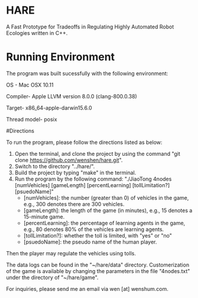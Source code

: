 # HARE
A Fast Prototype for Tradeoffs in Regulating Highly Automated Robot Ecologies written in C++. 

# Running Environment

The program was built sucessfully with the following environment:

  OS - Mac OSX 10.11
  
  Compiler- Apple LLVM version 8.0.0 (clang-800.0.38)
  
  Target- x86_64-apple-darwin15.6.0
  
  Thread model- posix
  

#Directions

To run the program, please follow the directions listed as below:
  1. Open the terminal, and clone the project by using the command "git clone https://github.com/wenshen/hare.git".
  2. Switch to the directory "../hare/".
  3. Build the project by typing "make" in the terminal.
  4. Run the program by the following command: 
      "./JiaoTong 4nodes [numVehicles] [gameLength] [percentLearning] [tollLimitation?] [psuedoName]"
      - [numVehicles]: the number (greater than 0) of vehicles in the game, e.g., 300 denotes there are 300 vehicles. 
      - [gameLength]: the length of the game (in minutes), e.g., 15 denotes a 15-minute game.
      - [percentLearning]: the percentage of learning agents in the game, e.g., 80 denotes 80% of 
                           the vehicles are learning agents.
      - [tollLimitation?]: whether the toll is limited, with "yes" or "no"
      - [psuedoName]: the pseudo name of the human player.
      
Then the player may regulate the vehicles using tolls.
  
The data logs can be found in the "~/hare/data" directory. Customerization of the game 
is available by changing the parameters in the file "4nodes.txt" under the directory of "~/hare/game".
  
  
For inquiries, please send me an email via wen [at] wenshum.com.
      

